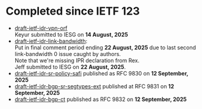 # Completed since IETF 123

- [draft-ietf-idr-vpn-orf ](https://datatracker.ietf.org/doc/draft-ietf-idr-vpn-prefix-orf/)  
  Keyur submitted to IESG on **14 August, 2025**
- [draft-ietf-idr-link-bandwidth](https://datatracker.ietf.org/doc/draft-ietf-idr-link-bandwidth/):  
  Put in final comment period ending **22 August, 2025** due to last second link-bandwidth 0 issue caught by authors.  
  Note that we're missing IPR declaration from Rex.  
  Jeff submitted to IESG on **22 August, 2025**.
- [draft-ietf-idr-sr-policy-safi](https://datatracker.ietf.org/doc/draft-ietf-idr-sr-policy-safi) published as RFC 9830 on **12 September, 2025**
- [draft-ietf-idr-bgp-sr-segtypes-ext](https://datatracker.ietf.org/doc/rfc9831/) published at RFC 9831 on **12 September, 2025**
- [draft-ietf-idr-bgp-ct](https://datatracker.ietf.org/doc/rfc9832/) published as RFC 9832 on **12 September, 2025**